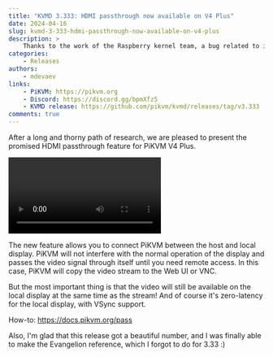 ```yaml
---
title: "KVMD 3.333: HDMI passthrough now available on V4 Plus"
date: 2024-04-16
slug: kvmd-3-333-hdmi-passthrough-now-available-on-v4-plus
description: >
    Thanks to the work of the Raspberry kernel team, a bug related to incorrect colors in H.264 was finally fixed while working with passthrough
categories:
    - Releases
authors:
    - mdevaev
links:
    - PiKVM: https://pikvm.org
    - Discord: https://discord.gg/bpmXfz5
    - KVMD release: https://github.com/pikvm/kvmd/releases/tag/v3.333
comments: true
---
```


After a long and thorny path of research, we are pleased to present the promised HDMI passthrough feature for PiKVM V4 Plus.

<!-- more -->

![type:video](./hdmi-passthrough.webm)

The new feature allows you to connect PiKVM between the host and local display. PiKVM will not interfere with the normal operation of the display and passes the video signal through itself until you need remote access. In this case, PiKVM will copy the video stream to the Web UI or VNC.

But the most important thing is that the video will still be available on the local display at the same time as the stream! And of course it's zero-latency for the local display, with VSync support.

How-to: https://docs.pikvm.org/pass

Also, I'm glad that this release got a beautiful number, and I was finally able to make the Evangelion reference, which I forgot to do for 3.33 :)
